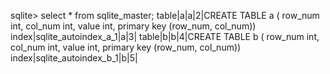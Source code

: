 sqlite> select * from sqlite_master;
table|a|a|2|CREATE TABLE a (
row_num int,
col_num int,
value int,
primary key (row_num, col_num))
index|sqlite_autoindex_a_1|a|3|
table|b|b|4|CREATE TABLE b (
row_num int,
col_num int,
value int,
primary key (row_num, col_num))
index|sqlite_autoindex_b_1|b|5|